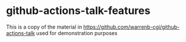 # github-actions-talk-features

This is a copy of the material in https://github.com/warrenb-cgi/github-actions-talk used for demonstration purposes
